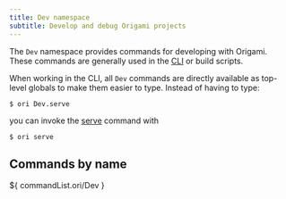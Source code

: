 ```yaml
---
title: Dev namespace
subtitle: Develop and debug Origami projects
---
```


The `Dev` namespace provides commands for developing with Origami. These commands are generally used in the [CLI](/cli) or build scripts.

When working in the CLI, all `Dev` commands are directly available as top-level globals to make them easier to type. Instead of having to type:

```console
$ ori Dev.serve
```

you can invoke the [serve](serve.html) command with

```console
$ ori serve
```

## Commands by name

${ commandList.ori/Dev }
